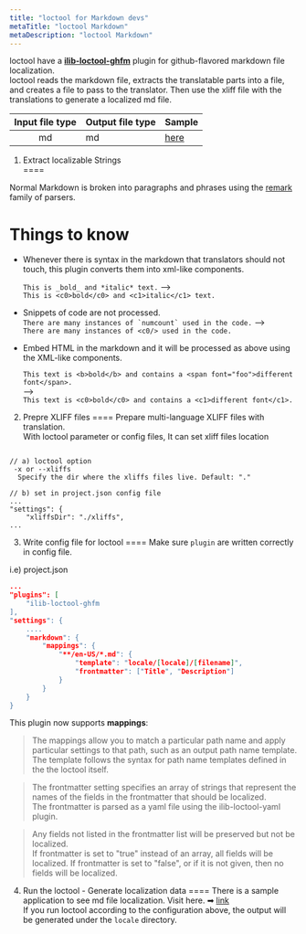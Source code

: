 ```yaml
---
title: "loctool for Markdown devs"
metaTitle: "loctool Markdown"
metaDescription: "loctool Markdown"
---
```


loctool have a **[ilib-loctool-ghfm](https://github.com/iLib-js/ilib-loctool-ghfm)** plugin for github-flavored markdown file localization.   
loctool reads the markdown file, extracts the translatable parts into a file, and creates a file to pass to the translator. Then use the xliff file with the translations to generate a localized md file.

| Input file type | Output file type | Sample |
|:---------------:|------------------|--------|
|        md       |        md        |  [here](https://github.com/iLib-js/ilib-loctool-samples)  |

1) Extract localizable Strings  
====

Normal Markdown is broken into paragraphs and phrases using the [remark](https://www.npmjs.com/package/remark) family of parsers.  



Things to know
==

* Whenever there is syntax in the markdown that translators should not touch, this plugin converts them into xml-like components.  

    `This is _bold_ and *italic* text.`  ⟶   
    `This is <c0>bold</c0> and <c1>italic</c1> text.`   


* Snippets of code are not processed.   
    ``There are many instances of `numcount` used in the code.``  ⟶   
    `There are many instances of <c0/> used in the code.`


* Embed HTML in the markdown and it will be processed as above using the XML-like components.   

    `This text is <b>bold</b> and contains a <span font="foo">different font</span>.`  
    ⟶   
    `This text is <c0>bold</c0> and contains a <c1>different font</c1>.`


2) Prepre XLIFF files
====
Prepare multi-language XLIFF files with translation.   
With loctool parameter or config files, It can set xliff files location

```

// a) loctool option
 -x or --xliffs
  Specify the dir where the xliffs files live. Default: "."

// b) set in project.json config file
...
"settings": {
    "xliffsDir": "./xliffs",
... 
```

3) Write config file for loctool
====
Make sure `plugin` are written correctly in config file.  

i.e) project.json

```json
...
"plugins": [
    "ilib-loctool-ghfm
],
"settings": {
    ....
    "markdown": {
        "mappings": {
            "**/en-US/*.md": {
                "template": "locale/[locale]/[filename]",
                "frontmatter": ["Title", "Description"]
            }
        }
    }
}
```
This plugin now supports **mappings**:  
> The mappings allow you to match a particular path name and apply particular settings to that path, 
such as an output path name template.  
The template follows the syntax for path name templates defined in the the loctool itself.

> The frontmatter setting specifies an array of strings that represent the names of the fields 
 in the frontmatter that should be localized.  
 The frontmatter is parsed as a yaml file using the ilib-loctool-yaml plugin.

> Any fields not listed in the frontmatter list will be preserved but not be localized.  
If frontmatter is set to "true" instead of an array, all fields will be localized. 
If frontmatter is set to "false", or if it is not given, then no fields will be localized.  


4) Run the loctool - Generate localization data 
====
There is a sample application to see md file localization. Visit here. ➡ [link](https://github.com/iLib-js/ilib-loctool-samples/tree/main/markdown)  
 If you run loctool according to the configuration above, the output will be generated under the `locale` directory.  